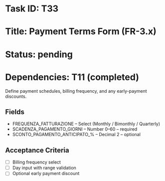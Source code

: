 # Task ID: T33

# Title: Payment Terms Form (FR-3.x)

# Status: pending

# Dependencies: T11 (completed)

Define payment schedules, billing frequency, and any early-payment discounts.

## Fields

- FREQUENZA_FATTURAZIONE – Select (Monthly / Bimonthly / Quarterly)
- SCADENZA_PAGAMENTO_GIORNI – Number 0–60 – required
- SCONTO_PAGAMENTO_ANTICIPATO_% – Decimal 2 – optional

## Acceptance Criteria

- [ ] Billing frequency select
- [ ] Day input with range validation
- [ ] Optional early payment discount 